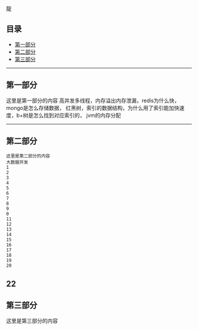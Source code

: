 龍

## 目录
+ [第一部分](#partI)
+ [第二部分](#partII)
+ [第三部分](#partIII)

----------------------------------

## 第一部分
 
这里是第一部分的内容
高并发多线程，内存溢出内存泄漏，redis为什么快，mongo是怎么存储数据，
红黑树，索引的数据结构，为什么用了索引能加快速度，b+树是怎么找到对应索引的，
jvm的内存分配

----------------------------------

## 第二部分
 ```
这里是第二部分的内容
大数据开发
1
2
3
4
5
6
7
8
9
0
11
12
13
14
15
16
17
18
19
20
```
22
----------------------------------

## 第三部分
 
这里是第三部分的内容

